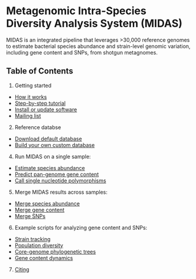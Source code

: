 # Metagenomic Intra-Species Diversity Analysis System (MIDAS)

MIDAS is an integrated pipeline that leverages >30,000 reference genomes to estimate bacterial species abundance and strain-level genomic variation, including gene content and SNPs, from shotgun metagnomes. 

## Table of Contents
1. Getting started
 * [How it works](docs/overview.md)  
 * [Step-by-step tutorial](docs/tutorial.md)  
 * [Install or update software](docs/install.md)  
 * [Mailing list](https://groups.google.com/forum/#!forum/midas-user-group)  
2. Reference databse 
 * [Download default database](docs/ref_db.md)  
 * [Build your own custom database](docs/build_db.md)
4. Run MIDAS on a single sample:
 * [Estimate species abundance](docs/species.md)
 * [Predict pan-genome gene content](docs/cnvs.md)
 * [Call single nucleotide polymorphisms](docs/snvs.md)
5. Merge MIDAS results across samples:
 * [Merge species abundance](docs/merge_species.md)  
 * [Merge gene content](docs/merge_cnvs.md)
 * [Merge SNPs](docs/merge_snvs.md)
6. Example scripts for analyzing gene content and SNPs:
 * [Strain tracking](docs/strain_tracking.md)  
 * [Population diversity](docs/snp_diversity.md)  
 * [Core-genome phylogenetic trees](docs/snp_trees.md)   
 * [Gene content dynamics](docs/compare_genes.md)
7. [Citing](docs/citing.md)
